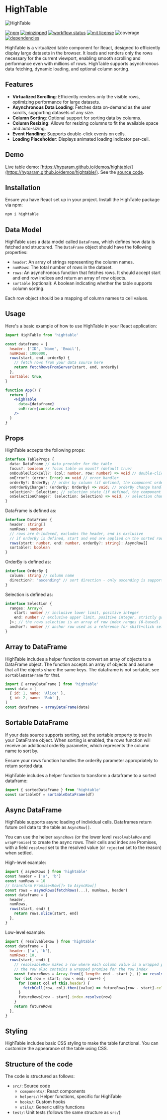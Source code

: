 # HighTable

![HighTable](hightable.jpg)

[![npm](https://img.shields.io/npm/v/hightable)](https://www.npmjs.com/package/hightable)
[![minzipped](https://img.shields.io/bundlephobia/minzip/hightable)](https://www.npmjs.com/package/hightable)
[![workflow status](https://github.com/hyparam/hightable/actions/workflows/ci.yml/badge.svg)](https://github.com/hyparam/hightable/actions)
[![mit license](https://img.shields.io/badge/License-MIT-orange.svg)](https://opensource.org/licenses/MIT)
![coverage](https://img.shields.io/badge/Coverage-95-darkred)
[![dependencies](https://img.shields.io/badge/Dependencies-0-blueviolet)](https://www.npmjs.com/package/hightable?activeTab=dependencies)

HighTable is a virtualized table component for React, designed to efficiently display large datasets in the browser. It loads and renders only the rows necessary for the current viewport, enabling smooth scrolling and performance even with millions of rows. HighTable supports asynchronous data fetching, dynamic loading, and optional column sorting.

## Features

 - **Virtualized Scrolling**: Efficiently renders only the visible rows, optimizing performance for large datasets.
 - **Asynchronous Data Loading**: Fetches data on-demand as the user scrolls, supporting datasets of any size.
 - **Column Sorting**: Optional support for sorting data by columns.
 - **Column Resizing**: Allows for resizing columns to fit the available space and auto-sizing.
 - **Event Handling**: Supports double-click events on cells.
 - **Loading Placeholder**: Displays animated loading indicator per-cell.

## Demo

Live table demo: [https://hyparam.github.io/demos/hightable/](https://hyparam.github.io/demos/hightable/). See the [source code](https://github.com/hyparam/demos/tree/master/hightable).

## Installation

Ensure you have React set up in your project. Install the HighTable package via npm:

```sh
npm i hightable
```

## Data Model

HighTable uses a data model called `DataFrame`, which defines how data is fetched and structured. The `DataFrame` object should have the following properties:

 - `header`: An array of strings representing the column names.
 - `numRows`: The total number of rows in the dataset.
 - `rows`: An asynchronous function that fetches rows. It should accept start and end row indices and return an array of row objects.
 - `sortable` (optional): A boolean indicating whether the table supports column sorting.

Each row object should be a mapping of column names to cell values.

## Usage

Here's a basic example of how to use HighTable in your React application:

```jsx
import HighTable from 'hightable'

const dataframe = {
  header: ['ID', 'Name', 'Email'],
  numRows: 1000000,
  rows(start, end, orderBy) {
    // fetch rows from your data source here
    return fetchRowsFromServer(start, end, orderBy)
  },
  sortable: true,
}

function App() {
  return (
    <HighTable
      data={dataframe}
      onError={console.error}
    />
  )
}
```

## Props

HighTable accepts the following props:

```typescript
interface TableProps {
  data: DataFrame // data provider for the table
  focus?: boolean // focus table on mount? (default true)
  onDoubleClickCell?: (col: number, row: number) => void // double-click handler
  onError?: (error: Error) => void // error handler
  orderBy?: OrderBy; // order by column (if defined, the component order is controlled by the parent)
  onOrderByChange?: (orderBy: OrderBy) => void; // orderBy change handler
  selection?: Selection; // selection state (if defined, the component selection is controlled by the parent)
  onSelectionChange?: (selection: Selection) => void; // selection change handler
}
```

DataFrame is defined as:

```typescript
interface DataFrame {
  header: string[]
  numRows: number
  // rows are 0-indexed, excludes the header, end is exclusive
  // if orderBy is defined, start and end are applied on the sorted rows
  rows(start: number, end: number, orderBy?: string): AsyncRow[]
  sortable?: boolean
}
```

OrderBy is defined as:

```typescript
interface OrderBy {
  column: string // column name
  direction?: "ascending" // sort direction - only ascending is supported
}
```

Selection is defined as:

```typescript
interface Selection {
  ranges: Array<{
    start: number // inclusive lower limit, positive integer
    end: number // exclusive upper limit, positive integer, strictly greater than start (no zero-length ranges).
  }>; // the rows selection is an array of row index ranges (0-based). The values are indexes of the virtual table (sorted rows), and thus depend on the order.
  anchor?: number // anchor row used as a reference for shift+click selection. It's a virtual table index (sorted), and thus depends on the order.
}
```

## Array to DataFrame

HighTable includes a helper function to convert an array of objects to a DataFrame object. The function accepts an array of objects and assume that all the objects share the same keys. The dataframe is not sortable, see `sortableDataFrame` for that.

```javascript
import { arrayDataFrame } from 'hightable'
const data = [
  { id: 1, name: 'Alice' },
  { id: 2, name: 'Bob' },
]
const dataframe = arrayDataFrame(data)
```

## Sortable DataFrame

If your data source supports sorting, set the sortable property to true in your DataFrame object. When sorting is enabled, the rows function will receive an additional orderBy parameter, which represents the column name to sort by.

Ensure your rows function handles the orderBy parameter appropriately to return sorted data.

HighTable includes a helper function to transform a dataframe to a sorted dataframe:

```javascript
import { sortedDataFrame } from 'hightable'
const sortableDf = sortableDataFrame(df)
```

## Async DataFrame

HighTable supports async loading of individual cells. Dataframes return future cell data to the table as `AsyncRow[]`.

You can use the helper `asyncRows` (or the lower level `resolvableRow` and `wrapPromise`) to create the async rows. Their cells and index are Promises, with a field `resolved` set to the resolved value (or `rejected` set to the reason) when settled.

High-level example:

```javascript
import { asyncRows } from 'hightable'
const header = ['a', 'b']
const numRows = 10
// transform Promise<Row[]> to AsyncRow[]
const rows = asyncRows(fetchRows(...), numRows, header)
const dataframe = {
  header,
  numRows,
  rows(start, end) {
    return rows.slice(start, end)
  },
}
```

Low-level example:

```javascript
import { resolvableRow } from 'hightable'
const dataframe = {
  header: ['a', 'b'],
  numRows: 10,
  rows(start, end) {
    // resolvableRow makes a row where each column value is a wrapped promise with .resolve() and .reject() methods;
    // the row also contains a wrapped promise for the row index
    const futureRows = Array.from({ length: end - start }, () => resolvableRow(this.header))
    for (let row = start; row < end; row++) {
      for (const col of this.header) {
        fetchCell(row, col).then((value) => futureRows[row - start].cells[col].resolve(value))
      }
      futureRows[row - start].index.resolve(row)
    }
    return futureRows
  },
}
```

## Styling

HighTable includes basic CSS styling to make the table functional. You can customize the appearance of the table using CSS.

## Structure of the code

The code is structured as follows:

- `src/`: Source code
  - `components/`: React components
  - `helpers/`: Helper functions, specific for HighTable
  - `hooks/`: Custom hooks
  - `utils/`: Generic utility functions
- `test/`: Unit tests (follows the same structure as `src/`)
